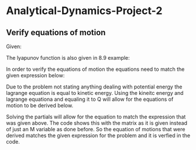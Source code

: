 # Analytical-Dynamics-Project-2
## Verify equations of motion
Given:

The lyapunov function is also given in 8.9 example:

In order to verify the equations of motion the equations need to match the given expression below:

Due to the problem not stating anything dealing with potential energy the lagrange equation is equal to kinetic energy. Using the kineitc energy and lagrange equationa and equaling it to Q will allow for the equations of motion to be derived below. 



Solving the partials will allow for the equation to match the expression that was given above. The code shows this with the matrix as it is given instead of just an M variable as done before. So the equation of motions that were derived matches the given expression for the problem and it is verfied in the code.  


